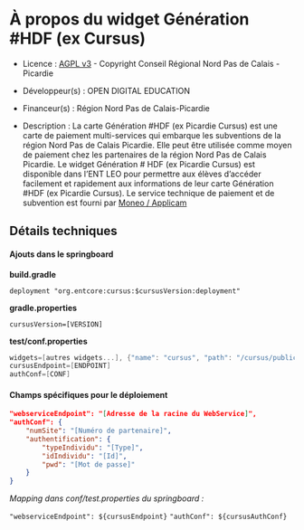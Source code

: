 # À propos du widget Génération #HDF (ex Cursus)

* Licence : [AGPL v3](http://www.gnu.org/licenses/agpl.txt) - Copyright Conseil Régional Nord Pas de Calais - Picardie

* Développeur(s) : OPEN DIGITAL EDUCATION

* Financeur(s) : Région Nord Pas de Calais-Picardie

* Description : La carte Génération #HDF (ex Picardie Cursus) est une carte de paiement multi-services qui embarque les subventions de la région Nord Pas de Calais Picardie. Elle peut être utilisée comme moyen de paiement chez les partenaires de la région Nord Pas de Calais Picardie. Le widget Génération # HDF (ex Picardie Cursus) est disponible dans l’ENT LEO pour permettre aux élèves d’accéder facilement et rapidement aux informations de leur carte Génération #HDF (ex Picardie Cursus). Le service technique de paiement et de subvention est fourni par [Moneo / Applicam](http://www.moneo.com/moneo-applicam/solutions/gestion-des-aides-et-des-subventions)

## Détails techniques

#### Ajouts dans le springboard

**build.gradle**

`deployment "org.entcore:cursus:$cursusVersion:deployment"`

**gradle.properties**

`cursusVersion=[VERSION]`

**test/conf.properties**

```groovy
widgets=[autres widgets...], {"name": "cursus", "path": "/cursus/public/template/cursus-widget.html", "js": "/cursus/public/js/cursus-widget.js", "i18n": "/cursus/i18n"}
cursusEndpoint=[ENDPOINT]
authConf=[CONF]
```

#### Champs spécifiques pour le déploiement

```json
"webserviceEndpoint": "[Adresse de la racine du WebService]",
"authConf": {
	"numSite": "[Numéro de partenaire]",
	"authentification": {
		"typeIndividu": "[Type]",
		"idIndividu": "[Id]",
		"pwd": "[Mot de passe]"
	}
}
```

*Mapping dans conf/test.properties du springboard :*

`"webserviceEndpoint": ${cursusEndpoint}`
`"authConf": ${cursusAuthConf}`
